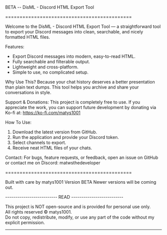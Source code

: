 BETA -- DisML - Discord HTML Export Tool

============================================

Welcome to the DisML - Discord HTML Export Tool — a straightforward tool to export your Discord messages into clean, searchable, and nicely formatted HTML files.

Features:
- Export Discord messages into modern, easy-to-read HTML.
- Fully searchable and filterable output.
- Lightweight and cross-platform.
- Simple to use, no complicated setup.

Why Use This?
Because your chat history deserves a better presentation than plain text dumps. This tool helps you archive and share your conversations in style.

Support & Donations:
This project is completely free to use. If you appreciate the work, you can support future development by donating via Ko-fi at:
https://ko-fi.com/matys1001

How To Use:
1. Download the latest version from GitHub.
2. Run the application and provide your Discord token.
3. Select channels to export.
4. Receive neat HTML files of your chats.

Contact:
For bugs, feature requests, or feedback, open an issue on GitHub or contact me on Discord: matwsthedeveloper

============================================

Built with care by matys1001
Version BETA
Newer versions will be coming out.

-------------------------- READ --------------------------

This project is NOT open-source and is provided for personal use only.  
All rights reserved © matys1001.  
Do not copy, redistribute, modify, or use any part of the code without my explicit permission.

------------------------------------------------------------
